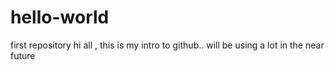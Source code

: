 # hello-world
first repository
hi all ,
this is my intro to github..
will be using a lot in the near future
